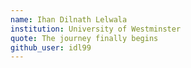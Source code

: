 ```yaml
---
name: Ihan Dilnath Lelwala
institution: University of Westminster
quote: The journey finally begins
github_user: idl99
---
```


